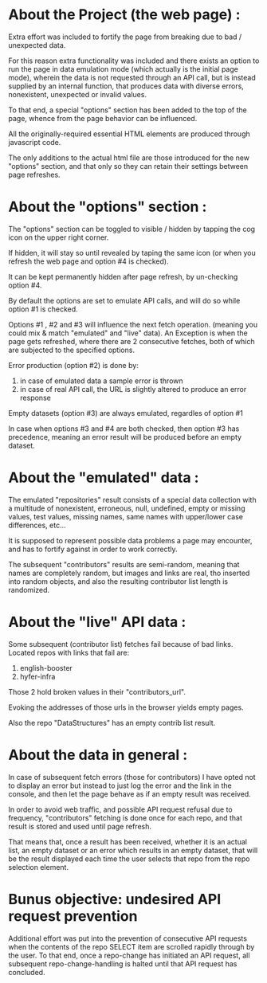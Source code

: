 

About the Project (the web page) :
====================================
Extra effort was included to fortify the page from breaking due to bad / unexpected data.

For this reason extra functionality was included and there exists an option to run the page in data emulation mode
(which actually is the initial page mode),
wherein the data is not requested through an API call, but is instead supplied by an internal function, that produces data with diverse errors, nonexistent, unexpected or invalid values.

To that end, a special "options" section has been added to the top of the page, whence from the page behavior can be influenced.

All the originally-required essential HTML elements are produced through javascript code.

The only additions to the actual html file are those introduced for the new "options" section, and that only so they can retain their settings between page refreshes.


About the "options" section :
====================================
The "options" section can be toggled to visible / hidden by tapping the cog icon on the upper right corner.

If hidden, it will stay so until revealed by taping the same icon (or when you refresh the web page and option #4 is checked).

It can be kept permanently hidden after page refresh, by un-checking option #4.

By default the options are set to emulate API calls, and will do so while option #1 is checked.

Options #1 , #2 and #3 will influence the next fetch operation.
(meaning you could mix & match "emulated" and "live" data).
An Exception is when the page gets refreshed, where there are 2 consecutive fetches, both of which are subjected to the specified options.

Error production (option #2) is done by:
1.  in case of emulated data a sample error is thrown
2.  in case of real API call, the URL is slightly altered to produce an error response


Empty datasets (option #3) are always emulated, regardles of option #1

In case when options #3 and #4 are both checked, then option #3 has precedence, meaning an error result will be produced before an empty dataset.


About the "emulated" data :
====================================
The emulated "repositories" result consists of a special data collection with a multitude of nonexistent, erroneous, null, undefined, empty or missing values, test values, missing names, same names with upper/lower case differences, etc...

It is supposed to represent possible data problems a page may encounter, and has to fortify against in order to work correctly.

The subsequent "contributors" results are semi-random, meaning that names are completely random, but images and links are real, tho inserted into random objects, and also the resulting contributor list length is randomized.


About the "live" API data :
====================================
Some subsequent (contributor list) fetches fail because of bad links.
Located repos with links that fail are:
1.  english-booster
2.  hyfer-infra

Those 2 hold broken values in their "contributors_url".

Evoking the addresses of those urls in the browser yields empty pages.

Also the repo "DataStructures" has an empty contrib list result.


About the data in general :
====================================
In case of subsequent fetch errors (those for contributors) I have opted not to display an error but instead to just log the error and the link in the console, and then let the page behave as if an empty result was received.

In order to avoid web traffic, and possible API request refusal due to frequency, "contributors" fetching is done once for each repo, and that result is stored and used until page refresh.

That means that, once a result has been received, whether it is an actual list, an empty dataset or an error which results in an empty dataset, that will be the result displayed each time the user selects that repo from the repo selection element.


Bunus objective: undesired API request prevention
====================================
Additional effort was put into the prevention of consecutive API requests when the contents of the repo SELECT item are scrolled rapidly through by the user. To that end, once a repo-change has initiated an API request, all subsequent repo-change-handling is halted until that API request has concluded.

